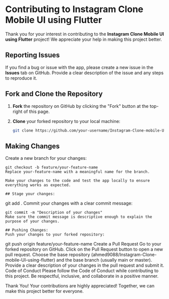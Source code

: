 # Contributing to Instagram Clone Mobile UI using Flutter

Thank you for your interest in contributing to the **Instagram Clone Mobile UI using Flutter** project! We appreciate your help in making this project better.

## Reporting Issues
If you find a bug or issue with the app, please create a new issue in the **Issues** tab on GitHub. Provide a clear description of the issue and any steps to reproduce it.

## Fork and Clone the Repository

1. **Fork** the repository on GitHub by clicking the "Fork" button at the top-right of this page.
2. **Clone** your forked repository to your local machine:

   ```bash
   git clone https://github.com/your-username/Instagram-Clone-mobile-UI-using-flutter.git
## Making Changes
Create a new branch for your changes:
```
git checkout -b feature/your-feature-name
Replace your-feature-name with a meaningful name for the branch.

Make your changes to the code and test the app locally to ensure everything works as expected.

## Stage your changes:
```
git add .
Commit your changes with a clear commit message:
```
git commit -m "Description of your changes"
Make sure the commit message is descriptive enough to explain the purpose of your changes.

## Pushing Changes:
Push your changes to your forked repository:
```
git push origin feature/your-feature-name
Create a Pull Request
Go to your forked repository on GitHub.
Click on the Pull Request button to open a new pull request.
Choose the base repository (ahmed9088/Instagram-Clone-mobile-UI-using-flutter) and the base branch (usually main or master).
Provide a clear description of your changes in the pull request and submit it.
Code of Conduct
Please follow the Code of Conduct while contributing to this project. Be respectful, inclusive, and collaborate in a positive manner.

Thank You!
Your contributions are highly appreciated! Together, we can make this project better for everyone.

